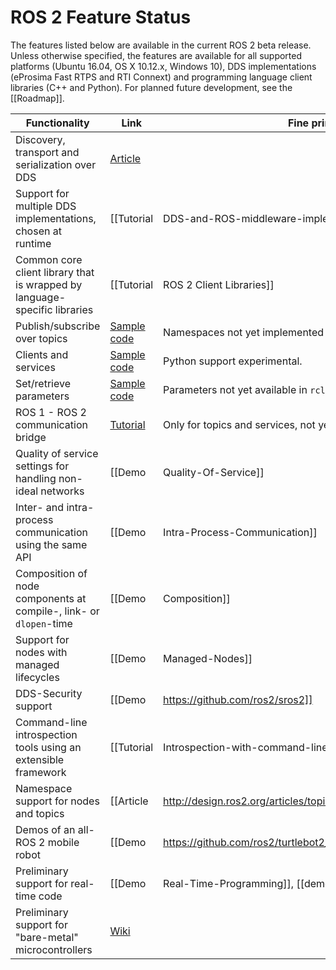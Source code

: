 # ROS 2 Feature Status

The features listed below are available in the current ROS 2 beta release.
Unless otherwise specified, the features are available for all supported platforms (Ubuntu 16.04, OS X 10.12.x, Windows 10), DDS implementations (eProsima Fast RTPS and RTI Connext) and programming language client libraries (C++ and Python).
For planned future development, see the [[Roadmap]].

| Functionality | Link | Fine print |
| --- | --- | --- |
| Discovery, transport and serialization over DDS | [Article](http://design.ros2.org/articles/ros_on_dds.html) | |
| Support for multiple DDS implementations, chosen at runtime | [[Tutorial|DDS-and-ROS-middleware-implementations]] | Currently eProsima Fast RTPS and RTI Connext are supported. |
| Common core client library that is wrapped by language-specific libraries | [[Tutorial|ROS 2 Client Libraries]] | |
| Publish/subscribe over topics | [Sample code](https://github.com/ros2/examples) | Namespaces not yet implemented ([design article](http://design.ros2.org/articles/topic_and_service_names.html)). |
| Clients and services | [Sample code](https://github.com/ros2/examples) | Python support experimental. |
| Set/retrieve parameters | [Sample code](https://github.com/ros2/demos/tree/release-beta1/demo_nodes_cpp) | Parameters not yet available in `rcl`/Python. |
| ROS 1 - ROS 2 communication bridge | [Tutorial](https://github.com/ros2/ros1_bridge/blob/master/README.md) | Only for topics and services, not yet available for actions. |
| Quality of service settings for handling non-ideal networks | [[Demo|Quality-Of-Service]] | |
| Inter- and intra-process communication using the same API | [[Demo|Intra-Process-Communication]] | Currently only in C++. |
| Composition of node components at compile-, link- or `dlopen`-time | [[Demo|Composition]] | Currently only in C++. |
| Support for nodes with managed lifecycles | [[Demo|Managed-Nodes]] | Currently only in C++. |
| DDS-Security support | [[Demo|https://github.com/ros2/sros2]] | |
| Command-line introspection tools using an extensible framework | [[Tutorial|Introspection-with-command-line-tools]] | |
| Namespace support for nodes and topics | [[Article|http://design.ros2.org/articles/topic_and_service_names.html]] | |
| Demos of an all-ROS 2 mobile robot | [[Demo|https://github.com/ros2/turtlebot2_demo]] | |
| Preliminary support for real-time code | [[Demo|Real-Time-Programming]], [[demo|Allocator-Template-Tutorial]] | Linux only. Not available for Fast RTPS. |
| Preliminary support for "bare-metal" microcontrollers | [Wiki](https://github.com/ros2/freertps/wiki)| |
